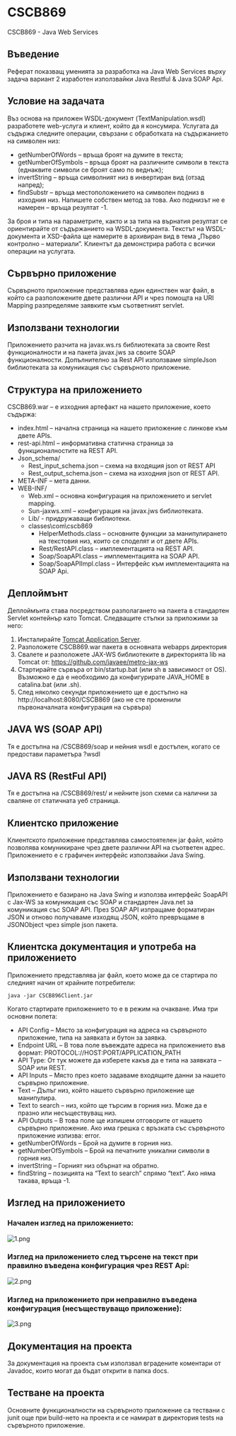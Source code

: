 # CSCB869
CSCB869 - Java Web Services

## Въведение
Реферат показващ уменията за разработка на Java Web Services върху задача вариант 2 изработен използвайки Java Restful & Java SOAP Api.

## Условие на задачата 
Въз основа на приложен WSDL-документ (TextManipulation.wsdl) разработете web-услуга и клиент, който да я консумира. Услугата да съдържа следните операции, свързани с обработката на съдържанието на символен низ:
 * getNumberOfWords – връща броят на думите в текста;
 * getNumberOfSymbols – връща броят на различните символи в текста (еднаквите символи се броят само по веднъж);
 * invertString – връща символният низ в инвертиран вид (отзад напред);
 * findSubstr – връща местоположението на символен подниз в изходния низ. Напишете собствен метод за това. Ако поднизът не е намерен – връща резултат -1.

За броя и типа на параметрите, както и за типа на върнатия резултат се ориентирайте от съдържанието на WSDL-документа. Текстът на WSDL-документа и XSD-файла ще намерите в архивиран вид в тема „Първо контролно – материали”. Клиентът да демонстрира работа с всички операции на услугата. 

## Сървърно приложение
Сървърното приложение представлява един единствен war файл, в който са разположените двете различни API и чрез помощта на URI Mapping разпределяме заявките към съответният servlet. 

## Използвани технологии
Приложението разчита на javax.ws.rs библиотеката за своите Rest функционалности и на пакета javax.jws за своите SOAP функционалности. Допълнително за Rest API използваме simpleJson библиотеката за комуникация със сървърното приложение.

## Структура на приложението
CSCB869.war – е изходния артефакт на нашето приложение, което съдържа:
 * index.html – начална страница на нашето приложение с линкове към двете APIs.
 * rest-api.html – информативна статична страница за функционалностите на REST API.
 * Json_schema/
   * Rest_input_schema.json – схема на входящия json от REST API
   * Rest_output_schema.json – схема на изходния json от REST API.
 * META-INF – мета данни.
 * WEB-INF/ 
   * Web.xml – основна конфигурация на приложението и servlet mapping.
   * Sun-jaxws.xml – конфигурация на javax.jws библиотеката.
   * Lib/ - придружаващи библиотеки.
   * classes\com\cscb869
     * HelperMethods.class – основните функции за манипулирането на текстовия низ, които се споделят и от двете APIs.
     * Rest/RestAPI.class – имплементацията на REST API.
     * Soap/SoapAPI.class – имплементацията на SOAP API.
     * Soap/SoapAPIImpl.class – Интерфейс към имплементацията на SOAP Api.

## Деплоймънт
Деплоймънта става посредством разполагането на пакета в стандартен Servlet контейнър като Tomcat. Следващите стъпки за приложими за него:
1.	Инсталирайте [Tomcat Application Server](https://tomcat.apache.org/tomcat-7.0-doc/appdev/installation.html).
2.	Разположете CSCB869.war пакета в основната webapps директория
3.	Свалете и разположете JAX-WS библиотеките в директорията lib на Tomcat от: https://github.com/javaee/metro-jax-ws 
4.	Стартирайте сървъра от bin/startup.bat (или sh в зависимост от OS). Възможно е да е необходимо да конфигурирате JAVA_HOME в catalina.bat (или .sh).
5.	След няколко секунди приложението ще е достъпно на http://localhost:8080/CSCB869 (ако не сте променили първоначалната конфигурация на сървъра) 

## JAVA WS (SOAP API)
Тя е достъпна на /CSCB869/soap и нейния wsdl е достъпен, когато се предостави параметъра ?wsdl 

## JAVA RS (RestFul API)
Тя е достъпна на /CSCB869/rest/ и нейните json схеми са налични за сваляне от статичната уеб страница.

## Клиентско приложение
Клиентското приложение представлява самостоятелен jar файл, който позволява комуникиране чрез двете различни API на съответен адрес. Приложението е с графичен интерфейс използвайки Java Swing.

## Използвани технологии
Приложението е базирано на Java Swing и използва интерфейс SoapAPI с Jax-WS за комуникация със SOAP и стандартен Java.net за комуникация със SOAP API. През SOAP API изпращаме форматиран JSON и отново получаваме изходящ JSON, който превръщаме в JSONObject чрез simple json пакета.

## Клиентска документация и употреба на приложението
Приложението представлява jar файл, което може да се стартира по следният начин от крайните потребители: 

`java -jar CSCB896Client.jar`

Когато стартирате приложението то е в режим на очакване. Има три основни полета:
 * API Config – Място за конфигурация на адреса на сървърното приложение, типа на заявката и бутон за заявка.
  * Endpoint URL – В това поле въвеждате адреса на приложението във формат: PROTOCOL://HOST:PORT/APPLICATION_PATH
  * API Type: От тук можете да изберете какъв да е типа на заявката – SOAP или REST.
 * API Inputs – Място през което задаваме входящите данни за нашето сървърно приложение.
  * Text – Дълъг низ, който нашето сървърно приложение ще манипулира.
  * Text to search – низ, който ще търсим в горния низ. Може да е празно или несъществуващ низ.
 * API Outputs – В това поле ще изпишем отговорите от нашето сървърно приложение. Ако има грешка с връзката със сървърното приложение изпизва: error.
  * getNumberOfWords – Брой на думите в горния низ.
  * getNumberOfSymbols – Брой на печатните уникални символи в горния низ.
  * invertString – Горният низ обърнат на обратно.
  * findString – позицията на “Text to search” спрямо “text”. Ако няма такава, връща -1. 

## Изглед на приложението

### Начален изглед на приложението:
![1.png](/images/1.png)

### Изглед на приложението след търсене на текст при правилно въведена конфигурация чрез REST Api:
![2.png](/images/2.png)

### Изглед на приложението при неправилно въведена конфигурация (несъществуващо приложение):
![3.png](/images/3.png)

## Документация на проекта
За документация на проекта съм използвал вградените коментари от Javadoc, които могат да бъдат открити в папка docs.

## Тестване на проекта
Основните функционалности на сървърното приложение са тествани с junit още при build-нето на проекта и се намират в директория tests на сървърното приложение.
